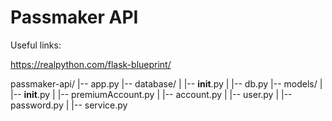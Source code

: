 # Passmaker API



Useful links:

https://realpython.com/flask-blueprint/



passmaker-api/
|-- app.py
|-- database/
|   |-- __init__.py
|   |-- db.py
|-- models/
|   |-- __init__.py
|   |-- premiumAccount.py
|   |-- account.py
|   |-- user.py
|   |-- password.py
|   |-- service.py